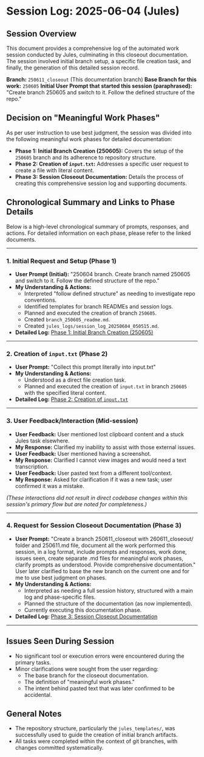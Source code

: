 # Session Log: 2025-06-04 (Jules)

## Session Overview

This document provides a comprehensive log of the automated work session conducted by Jules, culminating in this closeout documentation. The session involved initial branch setup, a specific file creation task, and finally, the generation of this detailed session record.

**Branch:** `250611_closeout` (This documentation branch)
**Base Branch for this work:** `250605`
**Initial User Prompt that started this session (paraphrased):** "Create branch 250605 and switch to it. Follow the defined structure of the repo."

## Decision on "Meaningful Work Phases"

As per user instruction to use best judgment, the session was divided into the following meaningful work phases for detailed documentation:
- **Phase 1: Initial Branch Creation (250605):** Covers the setup of the `250605` branch and its adherence to repository structure.
- **Phase 2: Creation of `input.txt`:** Addresses a specific user request to create a file with literal content.
- **Phase 3: Session Closeout Documentation:** Details the process of creating this comprehensive session log and supporting documents.

## Chronological Summary and Links to Phase Details

Below is a high-level chronological summary of prompts, responses, and actions. For detailed information on each phase, please refer to the linked documents.

---

### 1. Initial Request and Setup (Phase 1)

-   **User Prompt (Initial):** "250604 branch. Create branch named 250605 and switch to it. Follow the defined structure of the repo."
-   **My Understanding & Actions:**
    -   Interpreted "follow defined structure" as needing to investigate repo conventions.
    -   Identified templates for branch READMEs and session logs.
    -   Planned and executed the creation of branch `250605`.
    -   Created `branch_250605_readme.md`.
    -   Created `jules_logs/session_log_20250604_050515.md`.
-   **Detailed Log:** [Phase 1: Initial Branch Creation (250605)](./phase1_initial_branch_250605.md)

---

### 2. Creation of `input.txt` (Phase 2)

-   **User Prompt:** "Collect this prompt literally into input.txt"
-   **My Understanding & Actions:**
    -   Understood as a direct file creation task.
    -   Planned and executed the creation of `input.txt` in branch `250605` with the specified literal content.
-   **Detailed Log:** [Phase 2: Creation of `input.txt`](./phase2_creation_of_input_txt.md)

---

### 3. User Feedback/Interaction (Mid-session)

-   **User Feedback:** User mentioned lost clipboard content and a stuck Jules task elsewhere.
-   **My Response:** Clarified my inability to assist with those external issues.
-   **User Feedback:** User mentioned having a screenshot.
-   **My Response:** Clarified I cannot view images and would need a text transcription.
-   **User Feedback:** User pasted text from a different tool/context.
-   **My Response:** Asked for clarification if it was a new task; user confirmed it was a mistake.

*(These interactions did not result in direct codebase changes within this session's primary flow but are noted for completeness.)*

---

### 4. Request for Session Closeout Documentation (Phase 3)

-   **User Prompt:** "Create a branch 250611_closeout with 260611_closeout/ folder and 250611.md file, document all the work performed this session, in a log format, include prompts and responses, work done, issues seen, create separate .md files for meaningful work phases, clarify prompts as understood. Provide comprehensive documentation." User later clarified to base the new branch on the current one and for me to use best judgment on phases.
-   **My Understanding & Actions:**
    -   Interpreted as needing a full session history, structured with a main log and phase-specific files.
    -   Planned the structure of the documentation (as now implemented).
    -   Currently executing this documentation phase.
-   **Detailed Log:** [Phase 3: Session Closeout Documentation](./phase3_session_closeout.md)

---

## Issues Seen During Session

-   No significant tool or execution errors were encountered during the primary tasks.
-   Minor clarifications were sought from the user regarding:
    -   The base branch for the closeout documentation.
    -   The definition of "meaningful work phases."
    -   The intent behind pasted text that was later confirmed to be accidental.

## General Notes

-   The repository structure, particularly the `jules_templates/`, was successfully used to guide the creation of initial branch artifacts.
-   All tasks were completed within the context of git branches, with changes committed systematically.
